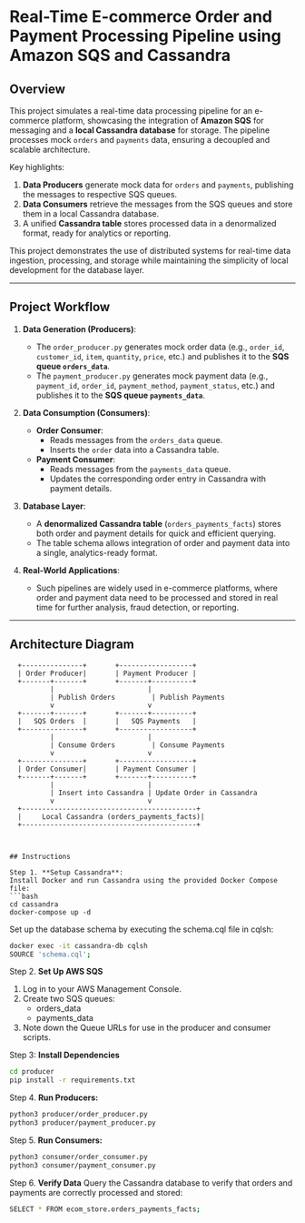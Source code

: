 # Real-Time E-commerce Order and Payment Processing Pipeline using Amazon SQS and Cassandra

## Overview

This project simulates a real-time data processing pipeline for an e-commerce platform, showcasing the integration of **Amazon SQS** for messaging and a **local Cassandra database** for storage. The pipeline processes mock `orders` and `payments` data, ensuring a decoupled and scalable architecture. 

Key highlights:
1. **Data Producers** generate mock data for `orders` and `payments`, publishing the messages to respective SQS queues.
2. **Data Consumers** retrieve the messages from the SQS queues and store them in a local Cassandra database.
3. A unified **Cassandra table** stores processed data in a denormalized format, ready for analytics or reporting.

This project demonstrates the use of distributed systems for real-time data ingestion, processing, and storage while maintaining the simplicity of local development for the database layer.

---

## Project Workflow

1. **Data Generation (Producers)**:
   - The `order_producer.py` generates mock order data (e.g., `order_id`, `customer_id`, `item`, `quantity`, `price`, etc.) and publishes it to the **SQS queue `orders_data`**.
   - The `payment_producer.py` generates mock payment data (e.g., `payment_id`, `order_id`, `payment_method`, `payment_status`, etc.) and publishes it to the **SQS queue `payments_data`**.

2. **Data Consumption (Consumers)**:
   - **Order Consumer**:
     - Reads messages from the `orders_data` queue.
     - Inserts the `order` data into a Cassandra table.
   - **Payment Consumer**:
     - Reads messages from the `payments_data` queue.
     - Updates the corresponding order entry in Cassandra with payment details.

3. **Database Layer**:
   - A **denormalized Cassandra table** (`orders_payments_facts`) stores both order and payment details for quick and efficient querying.
   - The table schema allows integration of order and payment data into a single, analytics-ready format.

4. **Real-World Applications**:
   - Such pipelines are widely used in e-commerce platforms, where order and payment data need to be processed and stored in real time for further analysis, fraud detection, or reporting.

---

## Architecture Diagram

```plaintext
  +---------------+       +------------------+
  | Order Producer|       | Payment Producer |
  +-------+-------+       +-------+----------+
          |                       |
          | Publish Orders         | Publish Payments
          v                       v
  +-------+-------+       +-------+----------+
  |   SQS Orders  |       |   SQS Payments   |
  +---------------+       +------------------+
          |                       |
          | Consume Orders         | Consume Payments
          v                       v
  +---------------+       +------------------+
  | Order Consumer|       | Payment Consumer |
  +-------+-------+       +-------+----------+
          |                       |
          | Insert into Cassandra | Update Order in Cassandra
          v                       v
  +-------------------------------------------+
  |     Local Cassandra (orders_payments_facts)|
  +-------------------------------------------+



## Instructions

Step 1. **Setup Cassandra**:
Install Docker and run Cassandra using the provided Docker Compose file:
```bash
cd cassandra
docker-compose up -d
```

Set up the database schema by executing the schema.cql file in cqlsh:
```bash
docker exec -it cassandra-db cqlsh
SOURCE 'schema.cql';
```

Step 2. **Set Up AWS SQS**
1. Log in to your AWS Management Console.
2. Create two SQS queues:
    - orders_data
    - payments_data
3. Note down the Queue URLs for use in the producer and consumer scripts.

Step 3: **Install Dependencies**
```bash
cd producer
pip install -r requirements.txt
```

Step 4. **Run Producers:**
```bash
python3 producer/order_producer.py
python3 producer/payment_producer.py
```

Step 5. **Run Consumers:**
```bash
python3 consumer/order_consumer.py
python3 consumer/payment_consumer.py
```

Step 6. **Verify Data**
Query the Cassandra database to verify that orders and payments are correctly processed and stored:
```bash
SELECT * FROM ecom_store.orders_payments_facts;
```